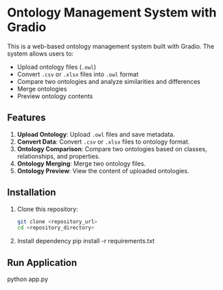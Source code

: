 # Ontology Management System with Gradio

This is a web-based ontology management system built with Gradio. The system allows users to:
- Upload ontology files (`.owl`)
- Convert `.csv` or `.xlsx` files into `.owl` format
- Compare two ontologies and analyze similarities and differences
- Merge ontologies
- Preview ontology contents

## Features
1. **Upload Ontology**: Upload `.owl` files and save metadata.
2. **Convert Data**: Convert `.csv` or `.xlsx` files to ontology format.
3. **Ontology Comparison**: Compare two ontologies based on classes, relationships, and properties.
4. **Ontology Merging**: Merge two ontology files.
5. **Ontology Preview**: View the content of uploaded ontologies.

## Installation
1. Clone this repository:
   ```bash
   git clone <repository_url>
   cd <repository_directory>

2. Install dependency
   pip install -r requirements.txt

## Run Application
python app.py
